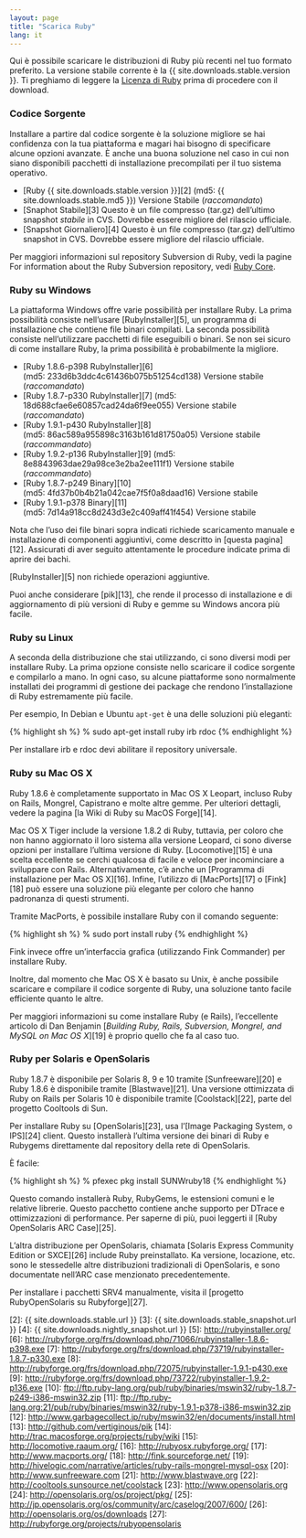 ```yaml
---
layout: page
title: "Scarica Ruby"
lang: it
---
```


Qui è possibile scaricare le distribuzioni di Ruby più recenti nel tuo
formato preferito. La versione stabile corrente è la
{{ site.downloads.stable.version }}. Ti preghiamo di leggere la
[Licenza di Ruby][1] prima di procedere con il download.

### Codice Sorgente

Installare a partire dal codice sorgente è la soluzione migliore se hai
confidenza con la tua piattaforma e magari hai bisogno di specificare
alcune opzioni avanzate. È anche una buona soluzione nel caso in cui non
siano disponibili pacchetti di installazione precompilati per il tuo
sistema operativo.

* [Ruby {{ site.downloads.stable.version }}][2]
  (md5:&nbsp;{{ site.downloads.stable.md5 }}) Versione Stabile (*raccomandato*)
* [Snaphot Stabile][3] Questo è un file compresso (tar.gz) dell’ultimo
  snapshot *stabile* in CVS. Dovrebbe essere migliore del rilascio
  ufficiale.
* [Snapshot Giornaliero][4] Questo è un file compresso (tar.gz)
  dell’ultimo snapshot in CVS. Dovrebbe essere migliore del rilascio
  ufficiale.

Per maggiori informazioni sul repository Subversion di Ruby, vedi la
pagine For information about the Ruby Subversion repository, vedi [Ruby
Core](/it/community/ruby-core/).

### Ruby su Windows

La piattaforma Windows offre varie possibilità per installare Ruby. La
prima possibilità consiste nell’usare [RubyInstaller][5], un programma
di installazione che contiene file binari compilati. La seconda
possibilità consiste nell’utilizzare pacchetti di file eseguibili o
binari. Se non sei sicuro di come installare Ruby, la prima possibilità
è probabilmente la migliore.

* [Ruby 1.8.6-p398 RubyInstaller][6]
  (md5:&nbsp;233d6b3ddc4c61436b075b51254cd138) Versione stabile
  (*raccomandato*)
* [Ruby 1.8.7-p330 RubyInstaller][7] (md5:&nbsp;
  18d688cfae6e60857cad24da6f9ee055) Versione stabile (*raccomandato*)
* [Ruby 1.9.1-p430 RubyInstaller][8]
  (md5:&nbsp;86ac589a955898c3163b161d81750a05) Versione stabile
  (*raccommandato*)
* [Ruby 1.9.2-p136 RubyInstaller][9] (md5:&nbsp;
  8e8843963dae29a98ce3e2ba2ee111f1) Versione stabile (*raccommandato*)
* [Ruby 1.8.7-p249 Binary][10] (md5:&nbsp;4fd37b0b4b21a042cae7f5f0a8daad16)
  Versione stabile
* [Ruby 1.9.1-p378 Binary][11] (md5:&nbsp;7d14a918cc8d243d3e2c409aff41f454)
  Versione stabile

Nota che l’uso dei file binari sopra indicati richiede scaricamento
manuale e installazione di componenti aggiuntivi, come descritto in
[questa pagina][12]. Assicurati di aver seguito attentamente le
procedure indicate prima di aprire dei bachi.

[RubyInstaller][5] non richiede operazioni aggiuntive.

Puoi anche considerare [pik][13], che rende il processo di installazione
e di aggiornamento di più versioni di Ruby e gemme su Windows ancora più
facile.

### Ruby su Linux

A seconda della distribuzione che stai utilizzando, ci sono diversi modi
per installare Ruby. La prima opzione consiste nello scaricare il codice
sorgente e compilarlo a mano. In ogni caso, su alcune piattaforme sono
normalmente installati dei programmi di gestione dei package che rendono
l’installazione di Ruby estremamente più facile.

Per esempio, In Debian e Ubuntu `apt-get` è una delle soluzioni più
eleganti:

{% highlight sh %}
% sudo apt-get install ruby irb rdoc
{% endhighlight %}

Per installare irb e rdoc devi abilitare il repository universale.

### Ruby su Mac OS X

Ruby 1.8.6 è completamente supportato in Mac OS X Leopart, incluso Ruby
on Rails, Mongrel, Capistrano e molte altre gemme. Per ulteriori
dettagli, vedere la pagina [la Wiki di Ruby su MacOS Forge][14].

Mac OS X Tiger include la versione 1.8.2 di Ruby, tuttavia, per coloro
che non hanno aggiornato il loro sistema alla versione Leopard, ci sono
diverse opzioni per installare l’ultima versione di Ruby.
[Locomotive][15] è una scelta eccellente se cerchi qualcosa di facile e
veloce per incominciare a sviluppare con Rails. Alternativamente, c’è
anche un [Programma di installazione per Mac OS X][16]. Infine,
l’utilizzo di [MacPorts][17] o [Fink][18] può essere una soluzione più
elegante per coloro che hanno padronanza di questi strumenti.

Tramite MacPorts, è possibile installare Ruby con il comando seguente:

{% highlight sh %}
% sudo port install ruby
{% endhighlight %}

Fink invece offre un’interfaccia grafica (utilizzando Fink Commander)
per installare Ruby.

Inoltre, dal momento che Mac OS X è basato su Unix, è anche possibile
scaricare e compilare il codice sorgente di Ruby, una soluzione tanto
facile efficiente quanto le altre.

Per maggiori informazioni su come installare Ruby (e Rails),
l’eccellente articolo di Dan Benjamin [*Building Ruby, Rails,
Subversion, Mongrel, and MySQL on Mac OS X*][19] è proprio quello che fa
al caso tuo.

### Ruby per Solaris e OpenSolaris

Ruby 1.8.7 è disponibile per Solaris 8, 9 e 10 tramite [Sunfreeware][20]
e Ruby 1.8.6 è disponibile tramite [Blastwave][21]. Una versione
ottimizzata di Ruby on Rails per Solaris 10 è disponibile tramite
[Coolstack][22], parte del progetto Cooltools di Sun.

Per installare Ruby su [OpenSolaris][23], usa l’[Image Packaging System,
o IPS][24] client. Questo installerà l’ultima versione dei binari di
Ruby e Rubygems direttamente dal repository della rete di OpenSolaris.

È facile:

{% highlight sh %}
% pfexec pkg install SUNWruby18
{% endhighlight %}

Questo comando installerà Ruby, RubyGems, le estensioni comuni e le
relative librerie. Questo pacchetto contiene anche supporto per DTrace e
ottimizzazioni di performance. Per saperne di più, puoi leggerti il
[Ruby OpenSolaris ARC Case][25].

L’altra distribuzione per OpenSolaris, chiamata [Solaris Express
Community Edition or SXCE][26] include Ruby preinstallato. Ka versione,
locazione, etc. sono le stessedelle altre distribuzioni tradizionali di
OpenSolaris, e sono documentate nell’ARC case menzionato
precedentemente.

Per installare i pacchetti SRV4 manualmente, visita il [progetto
RubyOpenSolaris su Rubyforge][27].



[1]: http://www.ruby-lang.org/it/about/license.txt 
[2]: {{ site.downloads.stable.url }}
[3]: {{ site.downloads.stable_snapshot.url }}
[4]: {{ site.downloads.nightly_snapshot.url }}
[5]: http://rubyinstaller.org/ 
[6]: http://rubyforge.org/frs/download.php/71066/rubyinstaller-1.8.6-p398.exe 
[7]: http://rubyforge.org/frs/download.php/73719/rubyinstaller-1.8.7-p330.exe 
[8]: http://rubyforge.org/frs/download.php/72075/rubyinstaller-1.9.1-p430.exe 
[9]: http://rubyforge.org/frs/download.php/73722/rubyinstaller-1.9.2-p136.exe 
[10]: ftp://ftp.ruby-lang.org/pub/ruby/binaries/mswin32/ruby-1.8.7-p249-i386-mswin32.zip 
[11]: ftp://ftp.ruby-lang.org:21/pub/ruby/binaries/mswin32/ruby-1.9.1-p378-i386-mswin32.zip 
[12]: http://www.garbagecollect.jp/ruby/mswin32/en/documents/install.html 
[13]: http://github.com/vertiginous/pik 
[14]: http://trac.macosforge.org/projects/ruby/wiki 
[15]: http://locomotive.raaum.org/ 
[16]: http://rubyosx.rubyforge.org/ 
[17]: http://www.macports.org/ 
[18]: http://fink.sourceforge.net/ 
[19]: http://hivelogic.com/narrative/articles/ruby-rails-mongrel-mysql-osx 
[20]: http://www.sunfreeware.com 
[21]: http://www.blastwave.org 
[22]: http://cooltools.sunsource.net/coolstack 
[23]: http://www.opensolaris.org 
[24]: http://opensolaris.org/os/project/pkg/ 
[25]: http://jp.opensolaris.org/os/community/arc/caselog/2007/600/ 
[26]: http://opensolaris.org/os/downloads 
[27]: http://rubyforge.org/projects/rubyopensolaris 
